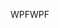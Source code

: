 <span data-ttu-id="572ec-101">WPF</span><span class="sxs-lookup"><span data-stu-id="572ec-101">WPF</span></span>